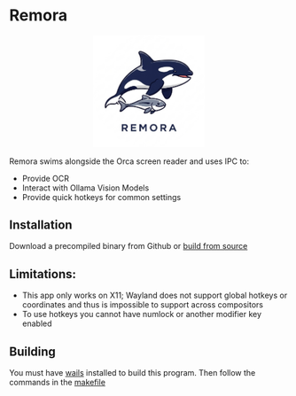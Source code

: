 # Remora 

<p align="center">
  <img src="./frontend/src/assets/images/remora.png" alt="The Remora Logo; an Orca whale with a fish swimming below it" width="40%"/>
</p>

Remora swims alongside the Orca screen reader and uses IPC to:
- Provide OCR
- Interact with Ollama Vision Models
- Provide quick hotkeys for common settings

## Installation

Download a precompiled binary from Github or [build from source](#building)

## Limitations: 

- This app only works on X11; Wayland does not support global hotkeys or coordinates and thus is impossible to support across compositors
- To use hotkeys you cannot have numlock or another modifier key enabled

## Building

You must have [wails](https://wails.io/docs/gettingstarted/installation) installed to build this program. Then follow the commands in the [makefile](./makefile)
